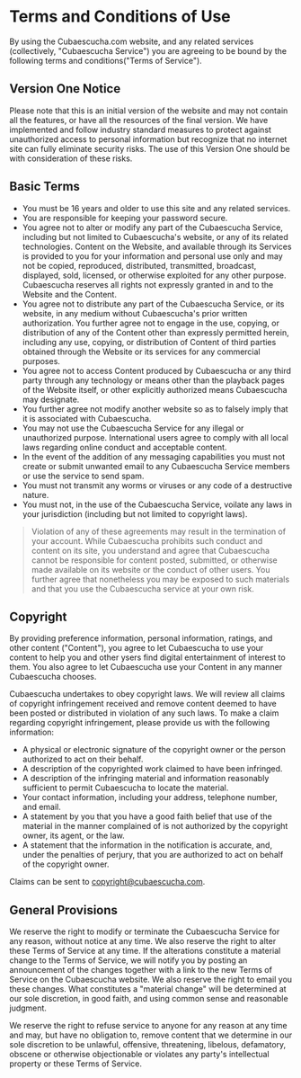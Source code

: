 # Terms and Conditions of Use
By using the Cubaescucha.com website, and any related services (collectively, "Cubaescucha Service") you are agreeing to be bound by the following terms and conditions("Terms of Service").
## Version One Notice
Please note that this is an initial version of the website and may not contain all the features, or have all the resources of the final version. We have implemented and follow industry standard measures to protect against unauthorized access to personal information but recognize that no internet site can fully eliminate security risks. The use of this Version One should be with consideration of these risks.
## Basic Terms
- You must be 16 years and older to use this site and any related services.
- You are responsible for keeping your password secure.
- You agree not to alter or modify any part of the Cubaescucha Service, including but not limited to Cubaescucha's website, or any of its related technologies. Content on the Website, and available through its Services is provided to you for your information and personal use only and may not be copied, reproduced, distributed, transmitted, broadcast, displayed, sold, licensed, or otherwise exploited for any other purpose. Cubaescucha reserves all rights not expressly granted in and to the Website and the Content.
-  You agree not to distribute any part of the Cubaescucha Service, or its website, in any medium without Cubaescucha's prior written authorization. You further agree not to engage in the use, copying, or distribution of any of the Content other than expressly permitted herein, including any use, copying, or distribution of Content of third parties obtained through the Website or its services for any commercial purposes.
- You agree not to access Content produced by Cubaescucha or any third party through any technology or means other than the playback pages of the Website itself, or other explicitly authorized means Cubaescucha may designate.
- You further agree not modify another website so as to falsely imply that it is associated with Cubaescucha.
- You may not use the Cubaescucha Service for any illegal or unauthorized purpose. International users agree to comply with all local laws regarding online conduct and acceptable content.
- In the event of the addition of any messaging capabilities you must not create or submit unwanted email to any Cubaescucha Service members or use the service to send spam.
- You must not transmit any worms or viruses or any code of a destructive nature.
- You must not, in the use of the Cubaescucha Service, voilate any laws in your jurisdiction (including but not limited to copyright laws).

> Violation of any of these agreements may result in the termination of your account. While Cubaescucha prohibits such conduct and content on its site, you understand and agree that Cubaescucha cannot be responsible for content posted, submitted, or otherwise made available on its website or the conduct of other users. You further agree that nonetheless you may be exposed to such materials and that you use the Cubaescucha service at your own risk.

## Copyright
By providing preference information, personal information, ratings, and other content ("Content"), you agree to let Cubaescucha to use your content to help you and other ysers find digital entertainment of interest to them. You also agree to let Cubaescucha use your Content in any manner Cubaescucha chooses.

Cubaescucha undertakes to obey copyright laws. We will review all claims of copyright infringement received and remove content deemed to have been posted or distributed in violation of any such laws. To make a claim regarding copyright infringement, please provide us with the following information:
- A physical or electronic signature of the copyright owner or the person authorized to act on their behalf.
- A description of the copyrighted work claimed to have been infringed.
- A description of the infringing material and information reasonably sufficient to permit Cubaescucha to locate the material.
- Your contact information, including your address, telephone number, and email.
- A statement by you that you have a good faith belief that use of the material in the manner complained of is not authorized by the copyright owner, its agent, or the law.
- A statement that the information in the notification is accurate, and, under the penalties of perjury, that you are authorized to act on behalf of the copyright owner.

Claims can be sent to copyright@cubaescucha.com.

## General Provisions
We reserve the right to modify or terminate the Cubaescucha Service for any reason, without notice at any time. We also reserve the right to alter these Terms of Service at any time. If the alterations constitute a material change to the Terms of Service, we will notify you by posting an announcement of the changes together with a link to the new Terms of Service on the Cubaescucha website. We also reserve the right to email you these changes. What constitutes a "material change" will be determined at our sole discretion, in good faith, and using common sense and reasonable judgment.

We reserve the right to refuse service to anyone for any reason at any time and may, but have no obligation to, remove content that we determine in our sole discretion to be unlawful, offensive, threatening, libelous, defamatory, obscene or otherwise objectionable or violates any party's intellectual property or these Terms of Service.

